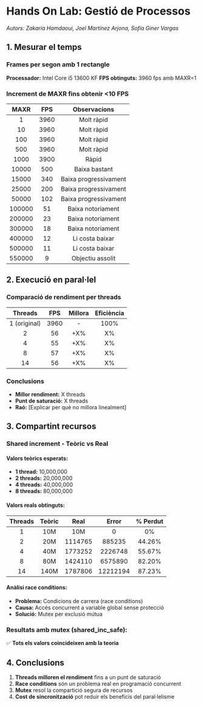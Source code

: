 # **Hands On Lab: Gestió de Processos**
*Autors: Zakaria Hamdaoui, Joel Martínez Arjona, Sofía Giner Vargas*

## 1. Mesurar el temps

### **Frames per segon amb 1 rectangle**
**Processador:** Intel Core i5 13600 KF
**FPS obtinguts:** 3960 fps amb MAXR=1

### **Increment de MAXR fins obtenir <10 FPS**

| **MAXR** | **FPS** | **Observacions** |
|:--------:|:-------:|:----------------:|
| 1        | 3960     | Molt ràpid      |
| 10       | 3960     | Molt ràpid      |
| 100      | 3960     | Molt ràpid |
| 500      | 3960     | Molt ràpid |
| 1000     | 3900    | Ràpid |
| 10000     | 500    | Baixa bastant |
| 15000     | 340    | Baixa progressivament |
| 25000     | 200    | Baixa progressivament |
| 50000     | 102    | Baixa progressivament |
| 100000     | 51    | Baixa notoriament |
| 200000     | 23    | Baixa notoriament |
| 300000     | 18    | Baixa notoriament |
| 400000     | 12    | Li costa baixar |
| 500000     | 11    | Li costa baixar |
| 550000     | 9    | Objectiu assolit |




## 2. Execució en paral·lel

### **Comparació de rendiment per threads**

| **Threads** | **FPS** | **Millora** | **Eficiència** |
|:-----------:|:-------:|:-----------:|:--------------:|
| 1 (original)| 3960     | -           | 100%           |
| 2           | 56     | +X%         | X%             |
| 4           | 55    | +X%         | X%             |
| 8           | 57     | +X%         | X%             |
| 14          | 56     | +X%         | X%             |


### **Conclusions**
- **Millor rendiment:** X threads
- **Punt de saturació:** X threads
- **Raó:** [Explicar per què no millora linealment]

## 3. Compartint recursos

### **Shared increment - Teòric vs Real**

#### **Valors teòrics esperats:**
- **1 thread:** 10,000,000
- **2 threads:** 20,000,000  
- **4 threads:** 40,000,000
- **8 threads:** 80,000,000

#### **Valors reals obtinguts:**

| **Threads** | **Teòric** | **Real** | **Error** | **% Perdut** |
|:-----------:|:----------:|:--------:|:---------:|:------------:|
| 1           | 10M        | 10M      | 0         | 0%           |
| 2           | 20M        | 1114765     | 885235       | 44.26%           |
| 4           | 40M        | 1773252      | 2226748       | 55.67%           |
| 8           | 80M        | 1424110      | 6575890       | 82.20%           |
| 14           | 140M        | 1787806      | 12212194       | 87.23%           |

#### **Anàlisi race conditions:**
- **Problema:** Condicions de carrera (race conditions)
- **Causa:** Accés concurrent a variable global sense protecció
- **Solució:** Mutex per exclusió mútua

### **Resultats amb mutex (shared_inc_safe):**
✅ **Tots els valors coincideixen amb la teoria**

## 4. Conclusions

1. **Threads milloren el rendiment** fins a un punt de saturació
2. **Race conditions** són un problema real en programació concurrent  
3. **Mutex** resol la compartició segura de recursos
4. **Cost de sincronització** pot reduir els beneficis del paral·lelisme
